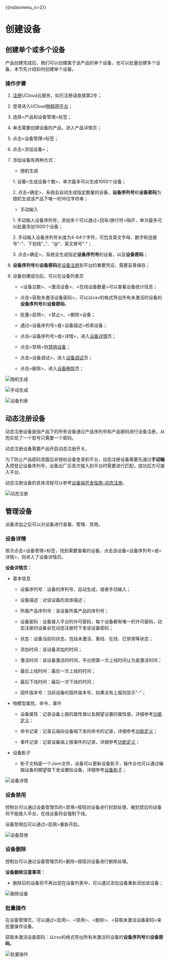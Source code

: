 {{indexmenu_n>2}}

# 创建设备

## 创建单个或多个设备

产品创建完成后，我们可以创建属于该产品的单个设备，也可以批量创建多个设备，本节先介绍如何创建单个设备。

### 操作步骤

1. [注册](https://passport.ucloud.cn/#register)UCloud云服务，如已注册请直接第2步；
2. 登录进入UCloud[物联网平台](https://console.ucloud.cn/iot)；
3. 选择<产品和设备管理>标签；
4. 单击需要创建设备的产品，进入产品详情页；
5. 点击<设备管理>标签；
6. 点击<添加设备>；
7. 添加设备有两种方式：

     - 随机生成

	1\. 设置<生成设备个数>，单次最多可以生成1000个设备；

	2\. 点击<确定>，系统会自动生成指定数量的设备，**设备序列号**和**设备密码**为随机生成该产品下唯一的16位字符串；
	
     - 手动输入

	1\. 手动输入设备序列号，添加多个可以通过<回车/换行符>隔开，单次最多可以批量添加1000个设备；

	2\. 手动输入设备序列号长度为4-64个字符，可包含英文字母、数字和连接号"-"、下划线"_"、"@"、英文冒号":"；

	3\. 点击<确定>，系统会生成指定**设备序列号**的设备，以及**设备密码**；


8. **设备序列号**和**设备密码**是[设备注册](../../device_develop_guide/authenticate_devices/what_is_authenticate_devices)到平台的重要凭证，需要妥善保存；

9. 设备创建成功后，可以在设备列表页

	- <设备总数>、<激活设备>、<在线设备数量>可以查看设备统计信息；
	
	- 点击<获取未激活设备密码>，可以以csv的格式导出所有未激活的设备的**设备序列号**和**设备密码**。   
	
	- 批量<启用>、<禁止>、<删除>设备；  
	
	- 通过<设备序列号>或<设备描述>检索设备；
	
	- 点击<设备序列号>或<详情>，进入[设备详情](create_devcies\#设备详情)页；   
	
	- 点击<禁用>则[禁用设备](#设备禁用)；
	
	- 点击<设备调试>，进入[设备调试](../monitoring_maintenance/online_debug)页；
	
	- 点击<删除>，进入[设备删除](#设备删除)页；


![随机生成](../../images/随机生成.png)

![手动生成](../../images/手动生成.png)

![设备列表](../../images/设备列表.png)



## 动态注册设备

动态注册设备是指产品下的所有设备通过产品序列号和产品密码进行设备注册，从而实现了一个型号只需要一个密码。

动态注册设备需要产品开启动态注册开关。

为了防止产品密码泄露后非授权设备登录到平台，动态注册设备需要先通过**手动输入**预登记设备序列号，设备出厂后首次接入到平台时需要进行匹配，成功后方可接入平台。

动态注册设备的具体流程可以参考[设备端开发指南-动态注册](../../device_develop_guide/authenticate_devices/unique-certificate-per-product_authentication)。

![动态注册](../../images/动态注册.png)



## 管理设备
设备添加之后可以对设备进行查看、管理、禁用。

### 设备详情
依次点击<设备管理>标签，找到需要查看的设备，点击该设备<设备序列号>或<详情>，则进入了设备详情页。

**设备详情页：**

* 基本信息

	- 设备序列号：设备的序列号，自动生成，或者手动输入；  
	
	- 设备描述：对该设备的具体描述；  
	
	- 所属产品序列号：该设备所属产品的序列号；
	
	- 设备密码：设备接入平台的许可密码，每个设备都有唯一的许可密码，动态注册的设备会在动态注册时下发该设备密码；
	
	- 状态：设备当前的状态，包括未激活、离线、在线、已禁用等状态；
	
	- 添加时间：该设备添加的时间；  
	
	- 激活时间：该设备激活的时间，平台把第一次上线时间认为是激活时间；
	
	- 最后上线时间：最后一次上线的时间；  
	
	- 最后下线时间：最后一次下线的时间；
	
	- 固件版本号：当前设备的固件版本号，如果没有上报则显示"-"；

* 物模型属性、命令、事件

	- 设备属性：记录设备上报的属性值以及期望设置的属性值，详细参考[功能定义](../thingmode/thingmode_guide#定义属性)； 
	
	- 命令记录：记录云端向设备端下发的命令的记录，详细参考[功能定义](../thingmode/thingmode_guide#定义命令)； 
	
	- 事件记录：记录设备端上报事件的记录，详细参考[功能定义](../thingmode/thingmode_guide#定义事件)；
   
* 设备影子

	- 影子文档是一个Json文件，设备可以更新设备影子，操作台也可以通过编辑设备的期望值下发设置给设备，详细参考[设备影子](../device_shadow/operation_guide)；


![设备详情](../../images/设备详情.png)



### 设备禁用

控制台可以通过设备管理页的<禁用>按钮对设备进行封禁处理，被封禁后的设备将不能接入平台，在线设备将会强制下线。

设备禁用后可以通过<启用>重新开启。

![设备禁用](../../images/设备禁用.png)



### 设备删除

控制台可以通过设备管理页的<删除>按钮对设备进行删除处理。

**设备删除注意事项：**

- 删除后的设备将不再出现在设备列表中，可以通过添加设备重新添加该设备；

![删除设备](../../images/删除设备.png)



### 批量操作

在设备管理页，可以通过<启用>、<禁用>、<删除>、<获取未激活设备密码>来批量操作设备。

获取未激活设备密码：以csv的格式导出所有未激活的设备的**设备序列号**和**设备密码**。

![批量操作](../../images/批量操作（需要改）.png)
